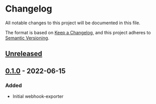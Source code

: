 # Changelog

All notable changes to this project will be documented in this file.

The format is based on [Keep a Changelog](https://keepachangelog.com/en/1.0.0/),
and this project adheres to [Semantic Versioning](https://semver.org/spec/v2.0.0.html).

## [Unreleased]

## [0.1.0] - 2022-06-15

### Added

- Initial webhook-exporter



 [Unreleased]: https://github.com/giantswarm/webhook-exporter/compare/v0.1.0...HEAD
[0.1.0]: https://github.com/giantswarm/webhook-exporter/releases/tag/v0.1.0
